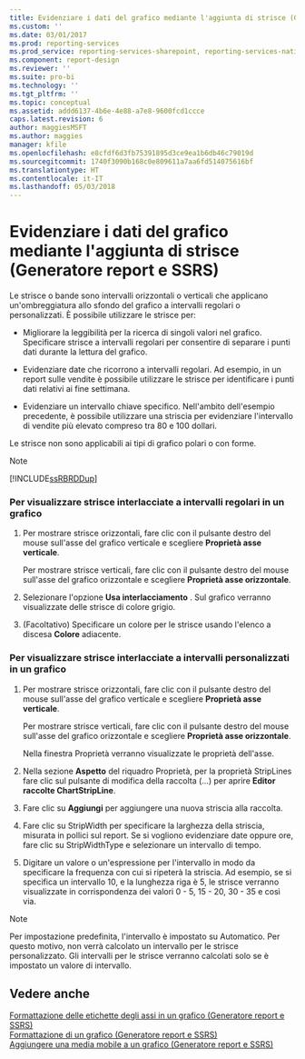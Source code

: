```yaml
---
title: Evidenziare i dati del grafico mediante l'aggiunta di strisce (Generatore report e SSRS) | Microsoft Docs
ms.custom: ''
ms.date: 03/01/2017
ms.prod: reporting-services
ms.prod_service: reporting-services-sharepoint, reporting-services-native
ms.component: report-design
ms.reviewer: ''
ms.suite: pro-bi
ms.technology: ''
ms.tgt_pltfrm: ''
ms.topic: conceptual
ms.assetid: addd6137-4b6e-4e88-a7e8-9600fcd1ccce
caps.latest.revision: 6
author: maggiesMSFT
ms.author: maggies
manager: kfile
ms.openlocfilehash: e8cfdf6d3fb75391895d3ce9ea1b6db46c79019d
ms.sourcegitcommit: 1740f3090b168c0e809611a7aa6fd514075616bf
ms.translationtype: HT
ms.contentlocale: it-IT
ms.lasthandoff: 05/03/2018
---
```

# <a name="highlight-chart-data-by-adding-strip-lines-report-builder-and-ssrs"></a>Evidenziare i dati del grafico mediante l'aggiunta di strisce (Generatore report e SSRS)
  Le strisce o bande sono intervalli orizzontali o verticali che applicano un'ombreggiatura allo sfondo del grafico a intervalli regolari o personalizzati. È possibile utilizzare le strisce per:  
  
-   Migliorare la leggibilità per la ricerca di singoli valori nel grafico. Specificare strisce a intervalli regolari per consentire di separare i punti dati durante la lettura del grafico.  
  
-   Evidenziare date che ricorrono a intervalli regolari. Ad esempio, in un report sulle vendite è possibile utilizzare le strisce per identificare i punti dati relativi ai fine settimana.  
  
-   Evidenziare un intervallo chiave specifico. Nell'ambito dell'esempio precedente, è possibile utilizzare una striscia per evidenziare l'intervallo di vendite più elevato compreso tra 80 e 100 dollari.  
  
 Le strisce non sono applicabili ai tipi di grafico polari o con forme.  
  
> [!NOTE]  
>  [!INCLUDE[ssRBRDDup](../../includes/ssrbrddup-md.md)]  
  
### <a name="to-display-interlaced-strip-lines-at-regular-intervals-on-a-chart"></a>Per visualizzare strisce interlacciate a intervalli regolari in un grafico  
  
1.  Per mostrare strisce orizzontali, fare clic con il pulsante destro del mouse sull'asse del grafico verticale e scegliere **Proprietà asse verticale**.  
  
     Per mostrare strisce verticali, fare clic con il pulsante destro del mouse sull'asse del grafico orizzontale e scegliere **Proprietà asse orizzontale**.  
  
2.  Selezionare l'opzione **Usa interlacciamento** . Sul grafico verranno visualizzate delle strisce di colore grigio.  
  
3.  (Facoltativo) Specificare un colore per le strisce usando l'elenco a discesa **Colore** adiacente.  
  
### <a name="to-display-interlaced-strip-lines-at-custom-intervals-on-a-chart"></a>Per visualizzare strisce interlacciate a intervalli personalizzati in un grafico  
  
1.  Per mostrare strisce orizzontali, fare clic con il pulsante destro del mouse sull'asse del grafico verticale e scegliere **Proprietà asse verticale**.  
  
     Per mostrare strisce verticali, fare clic con il pulsante destro del mouse sull'asse del grafico orizzontale e scegliere **Proprietà asse orizzontale**.  
  
     Nella finestra Proprietà verranno visualizzate le proprietà dell'asse.  
  
2.  Nella sezione **Aspetto** del riquadro Proprietà, per la proprietà StripLines fare clic sul pulsante di modifica della raccolta (…) per aprire **Editor raccolte ChartStripLine**.  
  
3.  Fare clic su **Aggiungi** per aggiungere una nuova striscia alla raccolta.  
  
4.  Fare clic su StripWidth per specificare la larghezza della striscia, misurata in pollici sul report. Se si vogliono evidenziare date oppure ore, fare clic su StripWidthType e selezionare un intervallo di tempo.  
  
5.  Digitare un valore o un'espressione per l'intervallo in modo da specificare la frequenza con cui si ripeterà la striscia.  Ad esempio, se si specifica un intervallo 10, e la lunghezza riga è 5, le strisce verranno visualizzate in corrispondenza dei valori 0 - 5, 15 - 20, 30 - 35 e così via.  
  
> [!NOTE]  
>  Per impostazione predefinita, l'intervallo è impostato su Automatico. Per questo motivo, non verrà calcolato un intervallo per le strisce personalizzato. Gli intervalli per le strisce verranno calcolati solo se è impostato un valore di intervallo.  
  
## <a name="see-also"></a>Vedere anche  
 [Formattazione delle etichette degli assi in un grafico &#40;Generatore report e SSRS&#41;](../../reporting-services/report-design/formatting-axis-labels-on-a-chart-report-builder-and-ssrs.md)   
 [Formattazione di un grafico &#40;Generatore report e SSRS&#41;](../../reporting-services/report-design/formatting-a-chart-report-builder-and-ssrs.md)   
 [Aggiungere una media mobile a un grafico &#40;Generatore report e SSRS&#41;](../../reporting-services/report-design/add-a-moving-average-to-a-chart-report-builder-and-ssrs.md)  
  
  
